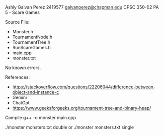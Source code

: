 Ashly Galvan Perez
2419577
galvanperez@chapman.edu
CPSC 350-02
PA 5 - Scare Games

Source File:
- Monster.h
- TournamentNode.h
- TournamentTree.h
- RunScareGames.h
- main.cpp
- monster.txt

No known errors.

References:
- https://stackoverflow.com/questions/22206044/difference-between-object-and-instance-c
- Gemini
- ChatGpt
- https://www.geeksforgeeks.org/tournament-tree-and-binary-heap/

Compile
g++ -o monster main.cpp

./monster monsters.txt double
or
./monster monsters.txt single